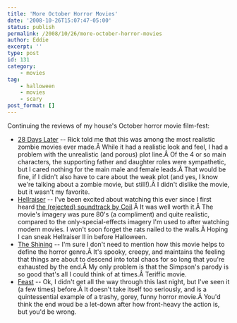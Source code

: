 ```yaml
---
title: 'More October Horror Movies'
date: '2008-10-26T15:07:47-05:00'
status: publish
permalink: /2008/10/26/more-october-horror-movies
author: Eddie
excerpt: ''
type: post
id: 131
category:
    - movies
tag:
    - halloween
    - movies
    - scary
post_format: []
---
```

Continuing the reviews of my house's October horror movie film-fest:

- [28 Days Later](http://www.imdb.com/title/tt0289043/) -- Rick told me that this was among the most realistic zombie movies ever made.Â While it had a realistic look and feel, I had a problem with the unrealistic (and porous) plot line.Â Of the 4 or so main characters, the supporting father and daughter roles were sympathetic, but I cared nothing for the main male and female leads.Â That would be fine, if I didn't also have to care about the weak plot (and yes, I know we're talking about a zombie movie, but still!).Â I didn't dislike the movie, but it wasn't my favorite.
- [Hellraiser](http://www.imdb.com/title/tt0093177/) -- I've been excited about watching this ever since I first heard [the (rejected) soundtrack by Coil](http://www.brainwashed.com/common/htdocs/discog/coil1.html).Â It was well worth it.Â The movie's imagery was pure 80's (a compliment) and quite realistic, compared to the only-special-effects imagery I'm used to after watching modern movies. I won't soon forget the rats nailed to the walls.Â Hoping I can sneak Hellraiser II in before Halloween.
- [The Shining](http://www.imdb.com/title/tt0081505/) -- I'm sure I don't need to mention how this movie helps to define the horror genre.Â It's spooky, creepy, and maintains the feeling that things are about to descend into total chaos for so long that you're exhausted by the end.Â My only problem is that the Simpson's parody is so good that's all I could think of at times.Â Teriffic movie.
- [Feast](http://www.imdb.com/title/tt0426459/) -- Ok, I didn't get all the way through this last night, but I've seen it (a few times) before.Â It doesn't take itself too seriously, and is a quintessential example of a trashy, gorey, funny horror movie.Â You'd think the end woud be a let-down after how front-heavy the action is, but you'd be wrong.